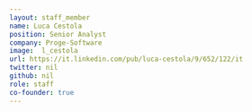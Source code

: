 ```yaml
---
layout: staff_member
name: Luca Cestola
position: Senior Analyst
company: Proge-Software
image:  l_cestola
url: https://it.linkedin.com/pub/luca-cestola/9/652/122/it
twitter: nil
github: nil
role: staff
co-founder: true
---
```

<!-- Da inserire -->